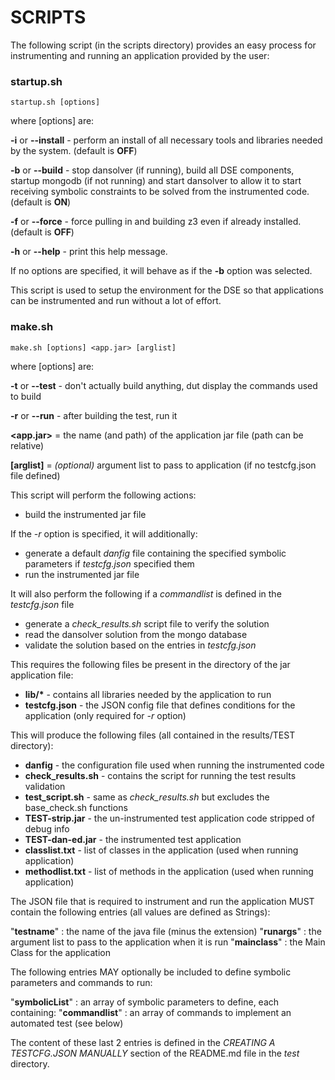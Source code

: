 # SCRIPTS

The following script (in the scripts directory) provides an easy process for
instrumenting and running an application provided by the user:

### startup.sh

`startup.sh [options]`

where [options] are:

**-i** or **--install** - perform an install of all necessary tools and libraries needed by the system. (default is **OFF**)

**-b** or **--build**   - stop dansolver (if running), build all DSE components, startup mongodb (if not running)
and start dansolver to allow it to start receiving symbolic constraints to be solved from the instrumented code. (default is **ON**)

**-f** or **--force** - force pulling in and building z3 even if already installed. (default is **OFF**)

**-h** or **--help**    - print this help message.

If no options are specified, it will behave as if the **-b** option was selected.

This script is used to setup the environment for the DSE so that applications can be instrumented and run without a lot of effort.

### make.sh

`make.sh [options] <app.jar> [arglist]`

where [options] are:

**-t** or **--test**  - don't actually build anything, dut display the commands used to build

**-r** or **--run**   - after building the test, run it

**<app.jar>** = the name (and path) of the application jar file (path can be relative)

**[arglist]** = *(optional)* argument list to pass to application (if no testcfg.json file defined)

This script will perform the following actions:

- build the instrumented jar file

If the *-r* option is specified, it will additionally:

- generate a default *danfig* file containing the specified symbolic parameters if *testcfg.json* specified them
- run the instrumented jar file
     
It will also perform the following if a *commandlist* is defined in the *testcfg.json* file

- generate a *check_results.sh* script file to verify the solution
- read the dansolver solution from the mongo database
- validate the solution based on the entries in *testcfg.json*

This requires the following files be present in the directory of the jar application file:

- __lib/*__            - contains all libraries needed by the application to run
- __testcfg.json__     - the JSON config file that defines conditions for the application (only required for *-r* option)

This will produce the following files (all contained in the results/TEST directory):

- __danfig__           - the configuration file used when running the instrumented code
- __check_results.sh__ - contains the script for running the test results validation
- __test_script.sh__   - same as *check_results.sh* but excludes the base_check.sh functions
- __TEST-strip.jar__   - the un-instrumented test application code stripped of debug info
- __TEST-dan-ed.jar__  - the instrumented test application
- __classlist.txt__    - list of classes in the application (used when running application)
- __methodlist.txt__   - list of methods in the application (used when running application)
    
The JSON file that is required to instrument and run the application MUST contain the
following entries (all values are defined as Strings):

  "**testname**" : the name of the java file (minus the extension)
  "**runargs**" : the argument list to pass to the application when it is run
  "**mainclass**" : the Main Class for the application

The following entries MAY optionally be included to define symbolic parameters and commands
to run:

  "**symbolicList**" : an array of symbolic parameters to define, each containing:
  "**commandlist**" : an array of commands to implement an automated test (see below)

The content of these last 2 entries is defined in the *CREATING A TESTCFG.JSON MANUALLY* section of the
README.md file in the *test* directory.
